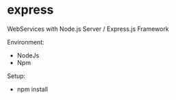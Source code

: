 # express
WebServices with Node.js Server / Express.js Framework

Environment:

 * NodeJs
 * Npm

Setup:

 * npm install
